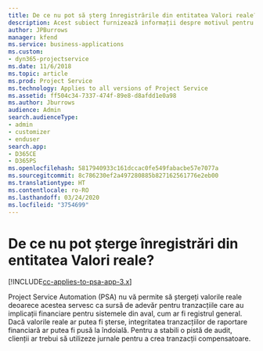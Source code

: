 ```yaml
---
title: De ce nu pot să șterg înregistrările din entitatea Valori reale?
description: Acest subiect furnizează informații despre motivul pentru care nu puteți șterge înregistrările din entitatea Valori reale.
author: JPBurrows
manager: kfend
ms.service: business-applications
ms.custom:
- dyn365-projectservice
ms.date: 11/6/2018
ms.topic: article
ms.prod: Project Service
ms.technology: Applies to all versions of Project Service
ms.assetid: ff504c34-7337-474f-89e8-d8afdd1e0a98
ms.author: Jburrows
audience: Admin
search.audienceType:
- admin
- customizer
- enduser
search.app:
- D365CE
- D365PS
ms.openlocfilehash: 5817940933c161dccac0fe549fabacbe57e7077a
ms.sourcegitcommit: 8c786230ef2a497280885b827162561776e2eb00
ms.translationtype: HT
ms.contentlocale: ro-RO
ms.lasthandoff: 03/24/2020
ms.locfileid: "3754699"
---
```

# <a name="why-cant-i-delete-records-from-the-actuals-entity"></a>De ce nu pot șterge înregistrări din entitatea Valori reale?

[!INCLUDE[cc-applies-to-psa-app-3.x](../includes/cc-applies-to-psa-app-3x.md)]

Project Service Automation (PSA) nu vă permite să ștergeți valorile reale deoarece acestea servesc ca sursă de adevăr pentru tranzacțiile care au implicații financiare pentru sistemele din aval, cum ar fi registrul general. Dacă valorile reale ar putea fi șterse, integritatea tranzacțiilor de raportare financiară ar putea fi pusă la îndoială. Pentru a stabili o pistă de audit, clienții ar trebui să utilizeze jurnale pentru a crea tranzacții compensatoare.

